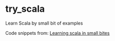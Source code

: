 try_scala
=========

Learn Scala by small bit of examples

Code snippets from:
[Learning scala in small bites](http://matt.might.net/articles/learning-scala-in-small-bites/)